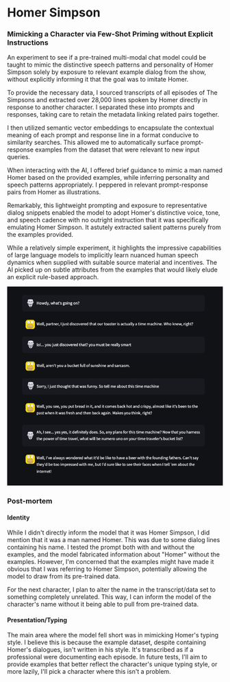Homer Simpson
=============

### Mimicking a Character via Few-Shot Priming without Explicit Instructions

An experiment to see if a pre-trained multi-modal chat model could be taught to mimic the distinctive speech patterns and personality of Homer Simpson solely by exposure to relevant example dialog from the show, without explicitly informing it that the goal was to imitate Homer.

To provide the necessary data, I sourced transcripts of all episodes of The Simpsons and extracted over 28,000 lines spoken by Homer directly in response to another character. I separated these into prompts and responses, taking care to retain the metadata linking related pairs together.

I then utilized semantic vector embeddings to encapsulate the contextual meaning of each prompt and response line in a format conducive to similarity searches. This allowed me to automatically surface prompt-response examples from the dataset that were relevant to new input queries. 

When interacting with the AI, I offered brief guidance to mimic a man named Homer based on the provided examples, while inferring personality and speech patterns appropriately. I peppered in relevant prompt-response pairs from Homer as illustrations.

Remarkably, this lightweight prompting and exposure to representative dialog snippets enabled the model to adopt Homer's distinctive voice, tone, and speech cadence with no outright instruction that it was specifically emulating Homer Simpson. It astutely extracted salient patterns purely from the examples provided.

While a relatively simple experiment, it highlights the impressive capabilities of large language models to implicitly learn nuanced human speech dynamics when supplied with suitable source material and incentives. The AI picked up on subtle attributes from the examples that would likely elude an explicit rule-based approach.

![homer-example-chat](https://github.com/fielding/few-shot-homer-simpson/blob/main/img/example.png?raw=true)


### Post-mortem
#### Identity
While I didn't directly inform the model that it was Homer Simpson, I did mention that it was a man named Homer. This was due to some dialog lines containing his name. I tested the prompt both with and without the examples, and the model fabricated information about "Homer" without the examples. However, I'm concerned that the examples might have made it obvious that I was referring to Homer Simpson, potentially allowing the model to draw from its pre-trained data.

For the next character, I plan to alter the name in the transcript/data set to something completely unrelated. This way, I can inform the model of the character's name without it being able to pull from pre-trained data.

#### Presentation/Typing
The main area where the model fell short was in mimicking Homer's typing style. I believe this is because the example dataset, despite containing Homer's dialogues, isn't written in his style. It's transcribed as if a professional were documenting each episode. In future tests, I'll aim to provide examples that better reflect the character's unique typing style, or more lazily, I'll pick a character where this isn't a problem.